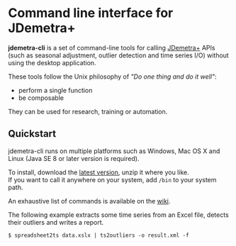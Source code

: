 # Command line interface for JDemetra+

**jdemetra-cli** is a set of command-line tools for calling [JDemetra+](https://github.com/jdemetra/jdemetra-app/) APIs (such as seasonal adjustment, outlier detection and time series I/O) without using the desktop application.

These tools follow the Unix philosophy of _"Do one thing and do it well"_: 
- perform a single function 
- be composable

They can be used for research, training or automation.

## Quickstart

jdemetra-cli runs on multiple platforms such as Windows, Mac OS X and Linux (Java SE 8 or later version is required).  

To install, download the [latest version](https://github.com/nbbrd/jdemetra-cli/releases/latest), unzip it where you like.  
If you want to call it anywhere on your system, add `/bin` to your system path.

An exhaustive list of commands is available on the [wiki](https://github.com/nbbrd/jdemetra-cli/wiki).

The following example extracts some time series from an Excel file, detects their outliers and writes a report.

`$ spreadsheet2ts data.xslx | ts2outliers -o result.xml -f`



